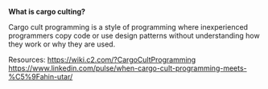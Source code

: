  **What is cargo culting?**

Cargo cult programming is a style of programming where inexperienced programmers copy code or use design patterns without understanding how they work or why they are used.

Resources:
https://wiki.c2.com/?CargoCultProgramming
https://www.linkedin.com/pulse/when-cargo-cult-programming-meets-%C5%9Fahin-utar/